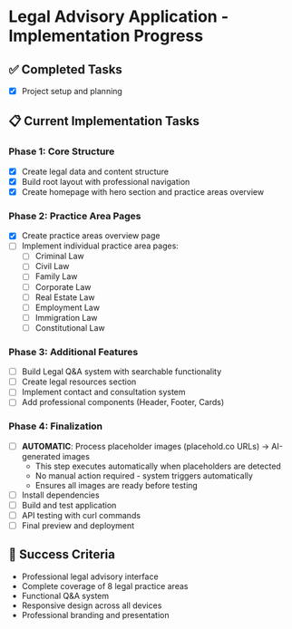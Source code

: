 # Legal Advisory Application - Implementation Progress

## ✅ Completed Tasks
- [x] Project setup and planning

## 📋 Current Implementation Tasks

### Phase 1: Core Structure
- [x] Create legal data and content structure
- [x] Build root layout with professional navigation
- [x] Create homepage with hero section and practice areas overview

### Phase 2: Practice Area Pages
- [x] Create practice areas overview page
- [ ] Implement individual practice area pages:
  - [ ] Criminal Law
  - [ ] Civil Law  
  - [ ] Family Law
  - [ ] Corporate Law
  - [ ] Real Estate Law
  - [ ] Employment Law
  - [ ] Immigration Law
  - [ ] Constitutional Law

### Phase 3: Additional Features
- [ ] Build Legal Q&A system with searchable functionality
- [ ] Create legal resources section
- [ ] Implement contact and consultation system
- [ ] Add professional components (Header, Footer, Cards)

### Phase 4: Finalization
- [ ] **AUTOMATIC**: Process placeholder images (placehold.co URLs) → AI-generated images
  - This step executes automatically when placeholders are detected
  - No manual action required - system triggers automatically
  - Ensures all images are ready before testing
- [ ] Install dependencies
- [ ] Build and test application
- [ ] API testing with curl commands
- [ ] Final preview and deployment

## 🎯 Success Criteria
- Professional legal advisory interface
- Complete coverage of 8 legal practice areas
- Functional Q&A system
- Responsive design across all devices
- Professional branding and presentation